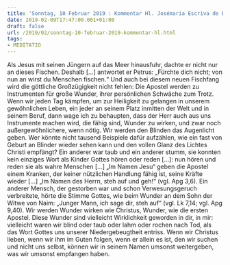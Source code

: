 ```yaml
---
title: 'Sonntag, 10 Februar 2019 : Kommentar Hl. Josémaria Escriva de Balaguer'
date: 2019-02-09T17:47:00.001+01:00
draft: false
url: /2019/02/sonntag-10-februar-2019-kommentar-hl.html
tags: 
- MEDITATIO
---
```


Als Jesus mit seinen Jüngern auf das Meer hinausfuhr, dachte er nicht nur an dieses Fischen. Deshalb \[...\] antwortet er Petrus: „Fürchte dich nicht; von nun an wirst du Menschen fischen.“ Und auch bei diesem neuen Fischfang wird die göttliche Großzügigkeit nicht fehlen: Die Apostel werden zu Instrumenten für große Wunder, ihrer persönlichen Schwäche zum Trotz. Wenn wir jeden Tag kämpfen, um zur Heiligkeit zu gelangen in unserem gewöhnlichen Leben, ein jeder an seinem Platz inmitten der Welt und in seinem Beruf, dann wage ich zu behaupten, dass der Herr auch aus uns Instrumente machen wird, die fähig sind, Wunder zu wirken, und zwar noch außergewöhnlichere, wenn nötig. Wir werden den Blinden das Augenlicht geben. Wer könnte nicht tausend Beispiele dafür aufzählen, wie ein fast von Geburt an Blinder wieder sehen kann und den vollen Glanz des Lichtes Christi empfängt? Ein anderer war taub und ein anderer stumm, sie konnten kein einziges Wort als Kinder Gottes hören oder reden \[...\]: nun hören und reden sie als wahre Menschen \[...\] „Im Namen Jesu“ geben die Apostel einem Kranken, der keiner nützlichen Handlung fähig ist, seine Kräfte wieder \[...\] „Im Namen des Herrn, steh auf und geh!“ (vgl. Apg 3,6). Ein anderer Mensch, der gestorben war und schon Verwesungsgeruch verbreitete, hörte die Stimme Gottes, wie beim Wunder an dem Sohn der Witwe von Naim: „Junger Mann, ich sage dir, steh auf“ (vgl. Lk 7,14; vgl. Apg 9,40). Wir werden Wunder wirken wie Christus, Wunder, wie die ersten Apostel. Diese Wunder sind vielleicht Wirklichkeit geworden in dir, in mir: vielleicht waren wir blind oder taub oder lahm oder rochen nach Tod, als das Wort Gottes uns unserer Niedergebeugtheit entriss. Wenn wir Christus lieben, wenn wir ihm im Guten folgen, wenn er allein es ist, den wir suchen und nicht uns selbst, können wir in seinem Namen umsonst weitergeben, was wir umsonst empfangen haben.